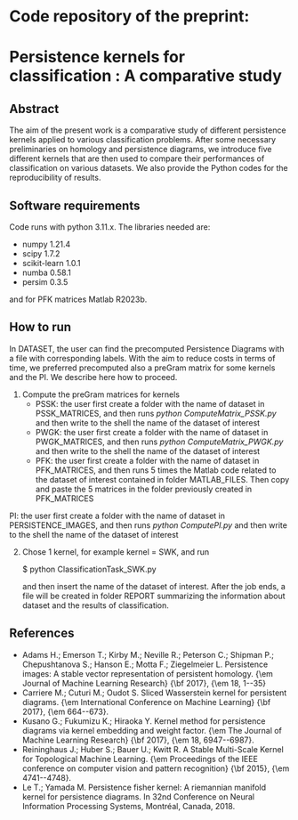 # Code repository of the preprint:
# Persistence kernels for classification : A comparative study

## **Abstract**

The aim of the present work is a comparative study of different persistence kernels applied to various classification problems. After some necessary preliminaries on homology and persistence diagrams, we introduce five different kernels that are then used to compare their performances of classification on various datasets. We also provide the Python codes for the reproducibility of results.

## **Software requirements**

Code runs with python 3.11.x. The libraries needed are:

- numpy 1.21.4
- scipy 1.7.2
- scikit-learn 1.0.1
- numba 0.58.1
- persim 0.3.5

and for PFK matrices Matlab R2023b.

## **How to run**

In DATASET, the user can find the precomputed Persistence Diagrams with a file with corresponding labels. With the aim to reduce costs in terms of time, we preferred precomputed also a preGram matrix for some kernels and the PI. We describe here how to proceed.

1. Compute the preGram matrices for kernels
     - PSSK: the user first create a folder with the name of dataset in PSSK_MATRICES, and then runs _python ComputeMatrix_PSSK.py_ and then write to the shell the name of the dataset of interest
     - PWGK: the user first create a folder with the name of dataset in PWGK_MATRICES, and then runs _python ComputeMatrix_PWGK.py_ and then write to the shell the name of the dataset of interest
     - PFK: the user first create a folder with the name of dataset in PFK_MATRICES, and then runs 5 times the Matlab code related to the dataset of interest contained in folder MATLAB_FILES. Then copy and paste the 5 matrices in the folder previously created in PFK_MATRICES

PI: the user first create a folder with the name of dataset in PERSISTENCE_IMAGES, and then runs _python ComputePI.py_ and then write to the shell the name of the dataset of interest
  
2. Chose 1 kernel, for example kernel = SWK, and run
   
   $ python ClassificationTask_SWK.py
   
   and then insert the name of the dataset of interest. After the job ends, a file will be created in folder REPORT summarizing the information about dataset and the results of classification.

## **References**
- Adams H.; Emerson T.;  Kirby M.; Neville R.; Peterson C.;  Shipman P.; Chepushtanova S.; Hanson E.; Motta F.; Ziegelmeier L. Persistence images: A stable vector representation of persistent homology. {\em Journal of Machine Learning Research} {\bf 2017}, {\em 18, 1--35}
- Carriere M.; Cuturi M.; Oudot S. Sliced Wasserstein kernel for persistent diagrams. {\em International Conference on Machine Learning} {\bf 2017}, {\em 664--673}.
- Kusano G.; Fukumizu K.; Hiraoka Y. Kernel method for persistence diagrams via kernel embedding and weight factor. {\em The Journal of Machine Learning Research} {\bf 2017}, {\em 18, 6947--6987}.
- Reininghaus J.; Huber S.; Bauer U.; Kwitt R. A Stable Multi-Scale Kernel for Topological Machine Learning. {\em Proceedings of the IEEE conference on computer vision and pattern recognition} {\bf 2015}, {\em 4741--4748}.
- Le T.; Yamada M. Persistence fisher kernel: A riemannian manifold kernel for persistence diagrams. In 32nd Conference on Neural Information Processing Systems, Montréal, Canada, 2018.
